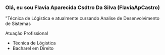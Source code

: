 ### Olá, eu sou Flavia Aparecida Csdtro Da Silva (FlaviaApCastro)

"Técnica de Lógistica e atualmente cursando Analise de Desenvolvimento de Sistemas

Atuação Profissional
- Técnica de Lógistica
- Bacharel em Direito
